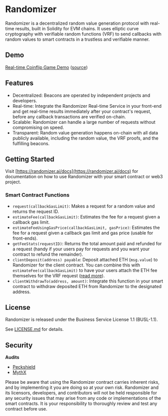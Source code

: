 # Randomizer

Randomizer is a decentralized random value generation protocol with real-time results, built in Solidity for EVM chains. It uses elliptic curve cryptography with verifiable random functions (VRF) to send callbacks with random values to smart contracts in a trustless and verifiable manner.

## Demo

[Real-time Coinflip Game Demo](https://coinflip.randomizer.ai/) ([source](https://github.com/RandomizerAi/coinflip-example))

## Features

- Decentralized: Beacons are operated by independent projects and developers.
- Real-time: Integrate the Randomizer Real-time Service in your front-end and get real-time results immediately after your contract's request, before any callback transactions are verified on-chain.
- Scalable: Randomizer can handle a large number of requests without compromising on speed.
- Transparent: Random value generation happens on-chain with all data publicly available, including the random value, the VRF proofs, and the fulfilling beacons.

## Getting Started

Visit [https://randomizer.ai/docs](https://randomizer.ai/docs) for documentation on how to use Randomizer with your smart contract or web3 project.

### Smart Contract Functions

- `request(callbackGasLimit)`: Makes a request for a random value and returns the request ID.
- `estimateFee(callbackGasLimit)`: Estimates the fee for a request given a callback gas limit.
- `estimateFeeUsingGasPrice(callbackGasLimit, gasPrice)`: Estimates the fee for a request given a callback gas limit and gas price (usable for front-ends).
- `getFeeStats(requestID)`: Returns the total amount paid and refunded for a request (handy if your users pay for requests and you want your contract to refund the remainder).
- `clientDeposit(address) payable`: Deposit attached ETH (`msg.value`) to Randomizer for the client contract. You can combine this with `estimateFee(callbackGasLimit)` to have your users attach the ETH fee themselves for the VRF request ([read more](https://randomizer.ai/docs#withdrawing)).
- `clientWithdrawTo(address, amount)`: Integrate this function in your smart contract to withdraw deposited ETH from Randomizer to the designated address.

## License

Randomizer is released under the Business Service License 1.1 (BUSL-1.1).

See [LICENSE.md](LICENSE.md) for details.

## Security

**Audits**

* [Peckshield](./audits/PeckShield-Audit-Report-Randomizer-v1.0.pdf)
* [MythX](./audits/Randomizer-MythX-Report.pdf)

Please be aware that using the Randomizer contract carries inherent risks, and by implementing it you are doing so at your own risk. Randomizer and its licensors, developers, and contributors will not be held responsible for any security issues that may arise from any code or implementations of the smart contracts. It is your responsibility to thoroughly review and test any contract before use.
